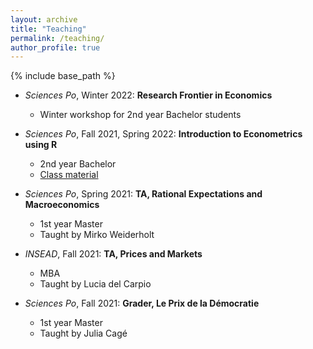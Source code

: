 ```yaml
---
layout: archive
title: "Teaching"
permalink: /teaching/
author_profile: true
---
```


{% include base_path %}


 * *Sciences Po*, Winter 2022: **Research Frontier in Economics**
   * Winter workshop for 2nd year Bachelor students
   
 * *Sciences Po*, Fall 2021, Spring 2022: **Introduction to Econometrics using R**
   * 2nd year Bachelor
   * [Class material](https://github.com/ScPoEcon/ScPoEconometrics-Slides)
   
 * *Sciences Po*, Spring 2021: **TA, Rational Expectations and Macroeconomics**
   * 1st year Master
   * Taught by Mirko Weiderholt
   
 * *INSEAD*, Fall 2021: **TA, Prices and Markets**
   * MBA
   * Taught by Lucia del Carpio   
   
 * *Sciences Po*, Fall 2021: **Grader, Le Prix de la Démocratie**
   * 1st year Master
   * Taught by Julia Cagé


